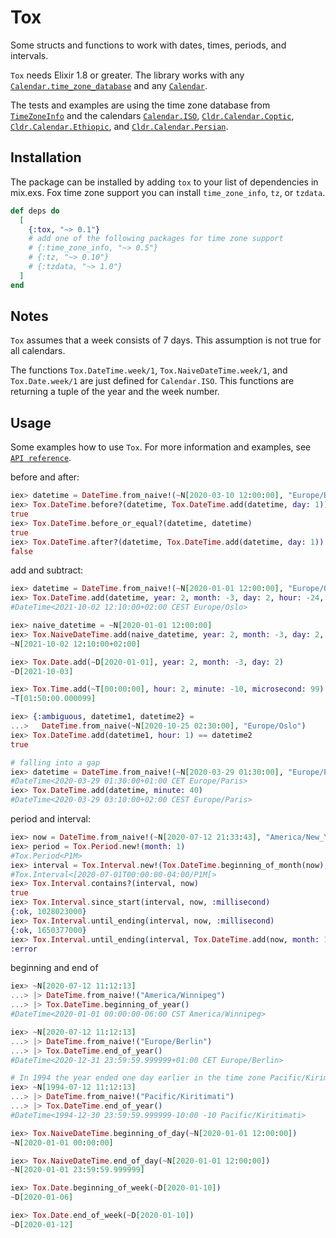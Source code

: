 # Tox

Some structs and functions to work with dates, times, periods, and intervals.

`Tox` needs Elixir 1.8 or greater. The library works with any
[`Calendar.time_zone_database`](https://hexdocs.pm/elixir/Calendar.html#t:time_zone_database/0)
and any [`Calendar`](https://hexdocs.pm/elixir/Calendar.html#content).

The tests and examples are using the time zone database from [`TimeZoneInfo`](
https://github.com/hrzndhrn/time_zone_info) and the calendars
[`Calendar.ISO`](https://hexdocs.pm/elixir/Calendar.ISO.html#content),
[`Cldr.Calendar.Coptic`](https://github.com/elixir-cldr/cldr_calendars_coptic),
[`Cldr.Calendar.Ethiopic`](https://github.com/elixir-cldr/cldr_calendars_ethiopic),
and
[`Cldr.Calendar.Persian`](https://github.com/elixir-cldr/cldr_calendars_persian).

## Installation

The package can be installed by adding `tox` to your list of dependencies in
mix.exs. Fox time zone support you can install `time_zone_info`, `tz`, or
`tzdata`.

```elixir
def deps do
  [
    {:tox, "~> 0.1"}
    # add one of the following packages for time zone support
    # {:time_zone_info, "~> 0.5"}
    # {:tz, "~> 0.10"}
    # {:tzdata, "~> 1.0"}
  ]
end
```

## Notes

`Tox` assumes that a week consists of 7 days. This assumption is not true for all
calendars.

The functions `Tox.DateTime.week/1`, `Tox.NaiveDateTime.week/1`, and
`Tox.Date.week/1` are just defined for `Calendar.ISO`.
This functions are returning a tuple of the year and the week number.

## Usage

Some examples how to use `Tox`.  For more information and examples, see
[`API reference`](https://hexdocs.pm/tox/api-reference.html#content).

before and after:
```elixir
iex> datetime = DateTime.from_naive!(~N[2020-03-10 12:00:00], "Europe/Berlin")
iex> Tox.DateTime.before?(datetime, Tox.DateTime.add(datetime, day: 1))
true
iex> Tox.DateTime.before_or_equal?(datetime, datetime)
true
iex> Tox.DateTime.after?(datetime, Tox.DateTime.add(datetime, day: 1))
false
```

add and subtract:
```elixir
iex> datetime = DateTime.from_naive!(~N[2020-01-01 12:00:00], "Europe/Oslo")
iex> Tox.DateTime.add(datetime, year: 2, month: -3, day: 2, hour: -24, minute: 10)
#DateTime<2021-10-02 12:10:00+02:00 CEST Europe/Oslo>

iex> naive_datetime = ~N[2020-01-01 12:00:00]
iex> Tox.NaiveDateTime.add(naive_datetime, year: 2, month: -3, day: 2, hour: -24, minute: 10)
~N[2021-10-02 12:10:00+02:00]

iex> Tox.Date.add(~D[2020-01-01], year: 2, month: -3, day: 2)
~D[2021-10-03]

iex> Tox.Time.add(~T[00:00:00], hour: 2, minute: -10, microsecond: 99)
~T[01:50:00.000099]

iex> {:ambiguous, datetime1, datetime2} =
...>   DateTime.from_naive(~N[2020-10-25 02:30:00], "Europe/Oslo")
iex> Tox.DateTime.add(datetime1, hour: 1) == datetime2
true

# falling into a gap
iex> datetime = DateTime.from_naive!(~N[2020-03-29 01:30:00], "Europe/Paris")
#DateTime<2020-03-29 01:30:00+01:00 CET Europe/Paris>
iex> Tox.DateTime.add(datetime, minute: 40)
#DateTime<2020-03-29 03:10:00+02:00 CEST Europe/Paris>
```

period and interval:
```elixir
iex> now = DateTime.from_naive!(~N[2020-07-12 21:33:43], "America/New_York")
iex> period = Tox.Period.new!(month: 1)
#Tox.Period<P1M>
iex> interval = Tox.Interval.new!(Tox.DateTime.beginning_of_month(now), period)
#Tox.Interval<[2020-07-01T00:00:00-04:00/P1M[>
iex> Tox.Interval.contains?(interval, now)
true
iex> Tox.Interval.since_start(interval, now, :millisecond)
{:ok, 1028023000}
iex> Tox.Interval.until_ending(interval, now, :millisecond)
{:ok, 1650377000}
iex> Tox.Interval.until_ending(interval, Tox.DateTime.add(now, month: 1), :millisecond)
:error
```

beginning and end of
```elixir
iex> ~N[2020-07-12 11:12:13]
...> |> DateTime.from_naive!("America/Winnipeg")
...> |> Tox.DateTime.beginning_of_year()
#DateTime<2020-01-01 00:00:00-06:00 CST America/Winnipeg>

iex> ~N[2020-07-12 11:12:13]
...> |> DateTime.from_naive!("Europe/Berlin")
...> |> Tox.DateTime.end_of_year()
#DateTime<2020-12-31 23:59:59.999999+01:00 CET Europe/Berlin>

# In 1994 the year ended one day earlier in the time zone Pacific/Kirimati.
iex> ~N[1994-07-12 11:12:13]
...> |> DateTime.from_naive!("Pacific/Kiritimati")
...> |> Tox.DateTime.end_of_year()
#DateTime<1994-12-30 23:59:59.999999-10:00 -10 Pacific/Kiritimati>

iex> Tox.NaiveDateTime.beginning_of_day(~N[2020-01-01 12:00:00])
~N[2020-01-01 00:00:00]

iex> Tox.NaiveDateTime.end_of_day(~N[2020-01-01 12:00:00])
~N[2020-01-01 23:59:59.999999]

iex> Tox.Date.beginning_of_week(~D[2020-01-10])
~D[2020-01-06]

iex> Tox.Date.end_of_week(~D[2020-01-10])
~D[2020-01-12]
```
